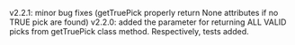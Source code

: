 v2.2.1: minor bug fixes (getTruePick properly return None attributes if no TRUE pick are found)
v2.2.0: added the parameter for returning ALL VALID picks from getTruePick class method. Respectively, tests added.

